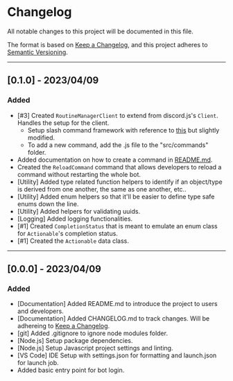 # Changelog

All notable changes to this project will be documented in this file.

The format is based on [Keep a Changelog](https://keepachangelog.com/en/1.0.0/),
and this project adheres to [Semantic Versioning](https://semver.org/spec/v2.0.0.html).

---
## [0.1.0] - 2023/04/09

### Added
* [#3] Created `RoutineManagerClient` to extend from discord.js's `Client`.
  Handles the setup for the client.
  * Setup slash command framework with reference to
    [this](https://discordjs.guide/creating-your-bot/slash-commands.html#creating-slash-commands)
    but slightly modified.
  * To add a new command, add the .js file to the "src/commands" folder.
* Added documentation on how to create a command in
  [README.md](README.md#creating-a-command).
* Created the `ReloadCommand` command that allows developers to reload a command
  without restarting the whole bot.
* [Utility] Added type related function helpers to identify if an object/type
  is derived from one another, the same as one another, etc..
* [Utility] Added enum helpers so that it'll be easier to define type safe enums
  down the line.
* [Utility] Added helpers for validating uuids.
* [Logging] Added logging functionalities.
* [#1] Created `CompletionStatus` that is meant to emulate an enum class for
  `Actionable`'s completion status.
* [#1] Created the `Actionable` data class.

---
## [0.0.0] - 2023/04/09

### Added
* [Documentation] Added README.md to introduce the project to users and
  developers.
* [Documentation] Added CHANGELOG.md to track changes. Will be adhereing to
  [Keep a Changelog](https://keepachangelog.com/en/1.0.0/).
* [git] Added .gitignore to ignore node modules folder.
* [Node.js] Setup package dependencies.
* [Node.js] Setup Javascript project settings and linting.
* [VS Code] IDE Setup with settings.json for formatting and launch.json for
  launch job.
* Added basic entry point for bot login.
